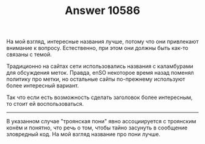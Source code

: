 ﻿---
title: "Answer 10586"
se.owner.user_id: 178988
se.owner.display_name: "Qwertiy"
se.owner.link: "https://ru.meta.stackoverflow.com/users/178988/qwertiy"
se.answer_id: 10586
se.question_id: 10584
se.post_type: answer
se.is_accepted: False
---
<p>На мой взгляд, интересные названия лучше, потому что они привлекают внимание к вопросу. Естественно, при этом они должны быть как-то связаны с темой.</p>
<p>Традиционно на сайтах сети использовались названия с каламбурами для обсуждения меток. Правда, enSO некоторое время назад поменял политику про метки, но остальные сайты по-прежнему используют более интересный вариант.</p>
<p>Так что если есть возможность сделать заголовок более интересным, то стоит ей воспользоваться.</p>
<hr />
<p>В указанном случае &quot;троянская пони&quot; явно ассоциируется с троянским конём и понятно, что речь о том, чтобы тайно засунуть в сообщение зловредный код. На мой взгляд название про пони лучше.</p>
